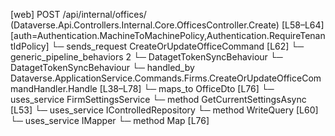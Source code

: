 [web] POST /api/internal/offices/  (Dataverse.Api.Controllers.Internal.Core.OfficesController.Create)  [L58–L64] [auth=Authentication.MachineToMachinePolicy,Authentication.RequireTenantIdPolicy]
  └─ sends_request CreateOrUpdateOfficeCommand [L62]
    └─ generic_pipeline_behaviors 2
      └─ DatagetTokenSyncBehaviour
      └─ DatagetTokenSyncBehaviour
    └─ handled_by Dataverse.ApplicationService.Commands.Firms.CreateOrUpdateOfficeCommandHandler.Handle [L38–L78]
      └─ maps_to OfficeDto [L76]
      └─ uses_service FirmSettingsService
        └─ method GetCurrentSettingsAsync [L53]
      └─ uses_service IControlledRepository<Office>
        └─ method WriteQuery [L60]
      └─ uses_service IMapper
        └─ method Map [L76]


